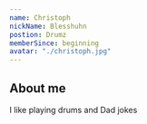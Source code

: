 ```yaml
---
name: Christoph
nickName: Blesshuhn
postion: Drumz
memberSince: beginning
avatar: "./christoph.jpg"
---
```


## About me

I like playing drums and Dad jokes
